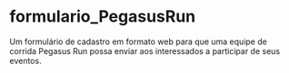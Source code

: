 # formulario_PegasusRun
 Um formulário de cadastro em formato web para que uma equipe de corrida Pegasus Run possa enviar aos interessados a participar de seus eventos.
